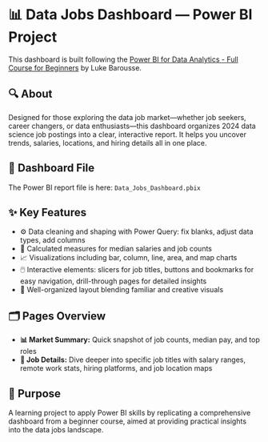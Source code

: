 # 📊 Data Jobs Dashboard — Power BI Project

This dashboard is built following the [Power BI for Data Analytics - Full Course for Beginners](https://www.youtube.com/watch?v=FwjaHCVNBWA&t=12882s) by Luke Barousse.

## 🔍 About

Designed for those exploring the data job market—whether job seekers, career changers, or data enthusiasts—this dashboard organizes 2024 data science job postings into a clear, interactive report. It helps you uncover trends, salaries, locations, and hiring details all in one place.

## 📁 Dashboard File

The Power BI report file is here: `Data_Jobs_Dashboard.pbix`

## ✨ Key Features

* ⚙️ Data cleaning and shaping with Power Query: fix blanks, adjust data types, add columns
* 🧮 Calculated measures for median salaries and job counts
* 📈 Visualizations including bar, column, line, area, and map charts
* 🖱️ Interactive elements: slicers for job titles, buttons and bookmarks for easy navigation, drill-through pages for detailed insights
* 🎨 Well-organized layout blending familiar and creative visuals

## 🗂️ Pages Overview

* **📊 Market Summary:** Quick snapshot of job counts, median pay, and top roles
* **🔎 Job Details:** Dive deeper into specific job titles with salary ranges, remote work stats, hiring platforms, and job location maps

## 🎯 Purpose

A learning project to apply Power BI skills by replicating a comprehensive dashboard from a beginner course, aimed at providing practical insights into the data jobs landscape.
